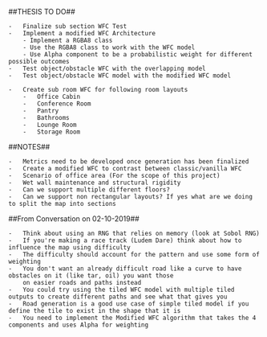 ##THESIS TO DO##

	-	Finalize sub section WFC Test
	-	Implement a modified WFC Architecture
		- Implement a RGBA8 class
		- Use the RGBA8 class to work with the WFC model
		- Use Alpha component to be a probabilistic weight for different possible outcomes
	-	Test object/obstacle WFC with the overlapping model
	- 	Test object/obstacle WFC model with the modified WFC model

	-	Create sub room WFC for following room layouts
		-	Office Cabin
		-	Conference Room
		-	Pantry
		-	Bathrooms
		-	Lounge Room
		-	Storage Room

##NOTES##

	-	Metrics need to be developed once generation has been finalized
	-	Create a modified WFC to contrast between classic/vanilla WFC
	-	Scenario of office area (For the scope of this project)
	-	Wet wall maintenance and structural rigidity
	-	Can we support multiple different floors?
	-	Can we support non rectangular layouts? If yes what are we doing to split the map into sections

##From Conversation on 02-10-2019##

	-	Think about using an RNG that relies on memory (look at Sobol RNG)
	- 	If you're making a race track (Ludem Dare) think about how to influence the map using difficulty
	-	The difficulty should account for the pattern and use some form of weighting 
	-	You don't want an already difficult road like a curve to have obstacles on it (like tar, oil) you want those
		on easier roads and paths instead
	-	You could try using the tiled WFC model with multiple tiled outputs to create different paths and see what that gives you
	- 	Road generation is a good use case of simple tiled model if you define the tile to exist in the shape that it is
	-	You need to implement the Modified WFC algorithm that takes the 4 components and uses Alpha for weighting